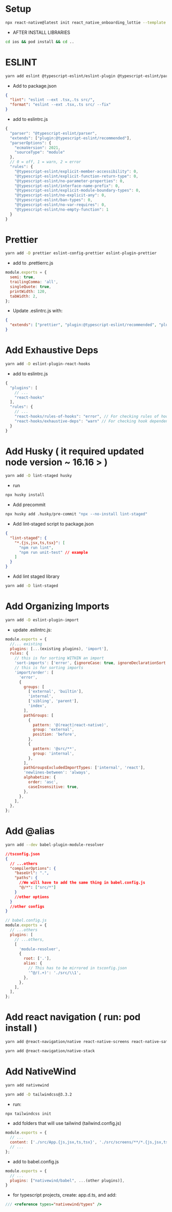 # Setup

```bash
npx react-native@latest init react_native_onboarding_lottie --template react-native-template-typescript
```

- AFTER INSTALL LIBRARIES

```bash
cd ios && pod install && cd ..
```

# ESLINT

```bash
yarn add eslint @typescript-eslint/eslint-plugin @typescript-eslint/parser
```

- Add to package.json

```json
{
  "lint": "eslint --ext .tsx,.ts src/",
  "format": "eslint --ext .tsx,.ts src/ --fix"
}
```

- add to eslintrc.js

```js
{
  "parser": "@typescript-eslint/parser",
  "extends": ["plugin:@typescript-eslint/recommended"],
  "parserOptions": {
    "ecmaVersion": 2021,
    "sourceType": "module"
  },
  // 0 = off, 1 = warn, 2 = error
  "rules": {
    "@typescript-eslint/explicit-member-accessibility": 0,
    "@typescript-eslint/explicit-function-return-type": 0,
    "@typescript-eslint/no-parameter-properties": 0,
    "@typescript-eslint/interface-name-prefix": 0,
    "@typescript-eslint/explicit-module-boundary-types": 0,
    "@typescript-eslint/no-explicit-any": 0,
    "@typescript-eslint/ban-types": 0,
    "@typescript-eslint/no-var-requires": 0,
    "@typescript-eslint/no-empty-function": 1
  }
}
```

# Prettier

```bash
yarn add -D prettier eslint-config-prettier eslint-plugin-prettier
```

- add to .prettierrc.js

```js
module.exports = {
  semi: true,
  trailingComma: 'all',
  singleQuote: true,
  printWidth: 120,
  tabWidth: 2,
};
```

- Update .eslintrc.js with:

```json
{
  "extends": ["prettier", "plugin:@typescript-eslint/recommended", "plugin:prettier/recommended"]
}
```

# Add Exhaustive Deps

```bash
yarn add -D eslint-plugin-react-hooks
```

- add to eslintrc.js

```js
{
  "plugins": [
    // ...
    "react-hooks"
  ],
  "rules": {
    // ...
    "react-hooks/rules-of-hooks": "error", // For checking rules of hooks
    "react-hooks/exhaustive-deps": "warn" // For checking hook dependencies
  }
}
```

# Add Husky ( it required updated node version ~ 16.16 > )

```bash
yarn add -D lint-staged husky
```

- run

```bash
npx husky install
```

- Add precommit

```bash
npx husky add .husky/pre-commit "npx --no-install lint-staged"

```

- Add lint-staged script to package.json

```json
{
  "lint-staged": {
    "*.{js,jsx,ts,tsx}": [
      "npm run lint",
      "npm run unit-test" // example
    ]
  }
}
```

- Add lint staged library

```bash
yarn add -D lint-staged
```

# Add Organizing Imports

```bash
yarn add -D eslint-plugin-import
```

- update .eslintrc.js:

```js
module.exports = {
  //... existing
  plugins: [...(existing plugins), 'import'],
  rules: {
    // this is for sorting WITHIN an import
    'sort-imports': ['error', {ignoreCase: true, ignoreDeclarationSort: true}],
    // this is for sorting imports
    'import/order': [
      'error',
      {
        groups: [
          ['external', 'builtin'],
          'internal',
          ['sibling', 'parent'],
          'index',
        ],
        pathGroups: [
          {
            pattern: '@(react|react-native)',
            group: 'external',
            position: 'before',
          },
          {
            pattern: '@src/**',
            group: 'internal',
          },
        ],
        pathGroupsExcludedImportTypes: ['internal', 'react'],
        'newlines-between': 'always',
        alphabetize: {
          order: 'asc',
          caseInsensitive: true,
        },
      },
    ],
  },
};
```

# Add @alias

```bash
yarn add --dev babel-plugin-module-resolver
```

```json
//tsconfig.json
{
  // ...others
  "compilerOptions": {
    "baseUrl": ".",
    "paths": {
      //We will have to add the same thing in babel.config.js
      "@/*": ["src/*"]
    }
    //other options
  }
  //other configs
}
```

```js
// babel.config.js
module.exports = {
  // ...others
  plugins: [
    // ...others,
    [
      'module-resolver',
      {
        root: ['.'],
        alias: {
          // This has to be mirrored in tsconfig.json
          '^@/(.+)': './src/\\1',
        },
      },
    ],
  ],
};
```

<!--  -->

# Add react navigation ( run: pod install )

```bash
yarn add @react-navigation/native react-native-screens react-native-safe-area-context
```

```bash
yarn add @react-navigation/native-stack
```

# Add NativeWind

```bash
yarn add nativewind
```

```bash
yarn add -D tailwindcss@3.3.2
```

- run:

```bash
npx tailwindcss init
```

- add folders that will use tailwind (tailwind.config.js)

```js
module.exports = {
  // ...
  content: ['./src/App.{js,jsx,ts,tsx}', './src/screens/**/*.{js,jsx,ts,tsx}', './src/components/**/*.{js,jsx,ts,tsx}'],
  // ...
};
```

- add to babel.config.js

```js
module.exports = {
  // ...
  plugins: ["nativewind/babel", ...(other plugins)],
}
```

- for typescript projects, create: app.d.ts, and add:

```ts
/// <reference types="nativewind/types" />
```
